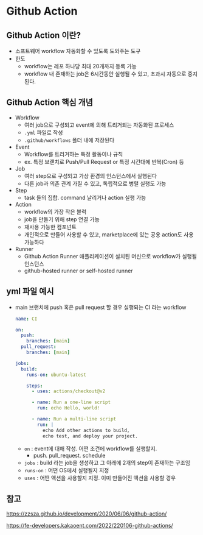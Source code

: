 # Github Action

## Github Action 이란?

- 소프트웨어 workflow 자동화할 수 있도록 도와주는 도구
- 한도
  - workflow는 레포 하나당 최대 20개까지 등록 가능
  - workflow 내 존재하는 job은 6시간동안 실행될 수 있고, 초과시 자동으로 중지된다.

## Github Action 핵심 개념

- Workflow
  - 여러 job으로 구성되고 event에 의해 트리거되는 자동화된 프로세스
  - `.yml` 파일로 작성
  - `.github/workflows` 폴더 내에 저장된다
- Event
  - Workflow를 트리거하는 특정 활동이나 규칙
  - ex. 특정 브랜치로 Push/Pull Request or 특정 시간대에 반복(Cron) 등
- Job
  - 여러 step으로 구성되고 가상 환경의 인스턴스에서 실행된다
  - 다른 job과 의존 관계 가질 수 있고, 독립적으로 병렬 실행도 가능
- Step
  - task 들의 집합. command 날리거나 action 실행 가능
- Action
  - workflow의 가장 작은 블럭
  - job을 만들기 위해 step 연결 가능
  - 재사용 가능한 컴포넌트
  - 개인적으로 만들어 사용할 수 있고, marketplace에 있는 공용 action도 사용 가능하다
- Runner
  - Github Action Runner 애플리케이션이 설치된 머신으로 workflow가 실행될 인스턴스
  - github-hosted runner or self-hosted runner

## yml 파일 예시

- main 브랜치에 push 혹은 pull request 할 경우 실행되는 CI 라는 workflow

  ```yaml
  name: CI

  on:
    push:
      branches: [main]
    pull_request:
      branches: [main]

  jobs:
    build:
      runs-on: ubuntu-latest

      steps:
        - uses: actions/checkout@v2

        - name: Run a one-line script
          run: echo Hello, world!

        - name: Run a multi-line script
          run: |
            echo Add other actions to build,
            echo test, and deploy your project.
  ```

  - `on` : event에 대해 작성. 어떤 조건에 workflow를 실행할지.
    - push. pull_request. schedule
  - `jobs` : build 라는 job을 생성하고 그 아래에 2개의 step이 존재하는 구조임
  - `runs-on` : 어떤 OS에서 실행될지 지정
  - `uses` : 어떤 액션을 사용할지 지정. 이미 만들어진 액션을 사용할 경우

## 참고

https://zzsza.github.io/development/2020/06/06/github-action/

https://fe-developers.kakaoent.com/2022/220106-github-actions/
